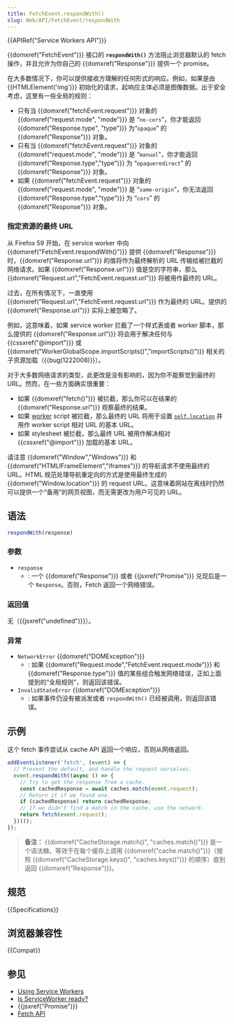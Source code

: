 ```yaml
---
title: FetchEvent.respondWith()
slug: Web/API/FetchEvent/respondWith
---
```

{{APIRef("Service Workers API")}}

{{domxref("FetchEvent")}} 接口的 **`respondWith()`** 方法阻止浏览器默认的 fetch 操作，并且允许为你自己的 {{domxref("Response")}} 提供一个 promise。

在大多数情况下，你可以提供接收方理解的任何形式的响应。例如，如果是由 {{HTMLElement('img')}} 初始化的请求，起响应主体必须是图像数据。出于安全考虑，这里有一些全局的规则：

- 只有当 {{domxref("fetchEvent.request")}} 对象的 {{domxref("request.mode", "mode")}} 是 “`no-cors`”，你才能返回 {{domxref("Response.type", "type")}} 为“`opaque`” 的 {{domxref("Response")}} 对象。
- 只有当 {{domxref("fetchEvent.request")}} 对象的 {{domxref("request.mode", "mode")}} 是 “`manual`”，你才能返回 {{domxref("Response.type","type")}} 为 “`opaqueredirect`” 的 {{domxref("Response")}} 对象。
- 如果 {{domxref("fetchEvent.request")}} 对象的 {{domxref("request.mode", "mode")}} 是 “`same-origin`”，你无法返回 {{domxref("Response.type","type")}} 为 “`cors`” 的 {{domxref("Response")}} 对象。

### 指定资源的最终 URL

从 Firefox 59 开始，在 service worker 中向 {{domxref("FetchEvent.respondWith()")}} 提供 {{domxref("Response")}} 时，{{domxref("Response.url")}} 的值将作为最终解析的 URL 传输给被拦截的网络请求。如果 {{domxref("Response.url")}} 值是空的字符串，那么 {{domxref("Request.url","FetchEvent.request.url")}} 将被用作最终的 URL。

过去，在所有情况下，一直使用 {{domxref("Request.url","FetchEvent.request.url")}} 作为最终的 URL。提供的 {{domxref("Response.url")}} 实际上被忽略了。

例如，这意味着，如果 service worker 拦截了一个样式表或者 worker 脚本，那么提供的 {{domxref("Response.url")}} 将会用于解决任何与 {{cssxref("@import")}} 或 {{domxref("WorkerGlobalScope.importScripts()","importScripts()")}} 相关的子资源加载（{{bug(1222008)}}）。

对于大多数网络请求的类型，此更改是没有影响的，因为你不能察觉到最终的 URL。然而，在一些方面确实很重要：

- 如果 {{domxref("fetch()")}} 被拦截，那么你可以在结果的 {{domxref("Response.url")}} 观察最终的结果。
- 如果 [worker](/zh-CN/docs/Web/API/Web_Workers_API) script 被拦截，那么最终的 URL 将用于设置 [`self.location`](/zh-CN/docs/Web/API/WorkerGlobalScope/location) 并用作 worker script 相对 URL 的基本 URL。
- 如果 stylesheet 被拦截，那么最终 URL 被用作解决相对 {{cssxref("@import")}} 加载的基本 URL。

请注意 {{domxref("Window","Windows")}} 和 {{domxref("HTMLIFrameElement","iframes")}} 的导航请求不使用最终的 URL。HTML 规范处理导航重定向的方式是使用最终生成的 {{domxref("Window.location")}} 的 request URL。这意味着网站在离线时仍然可以提供一个“备用”的网页视图，而无需更改为用户可见的 URL。

## 语法

```js
respondWith(response)
```

### 参数

- `response`
  - : 一个 {{domxref("Response")}} 或者 {{jsxref("Promise")}} 兑现后是一个 `Response`。否则，Fetch 返回一个网络错误。

### 返回值

无（{{jsxref("undefined")}}）。

### 异常

- `NetworkError` {{domxref("DOMException")}}
  - : 如果 {{domxref("Request.mode","FetchEvent.request.mode")}} 和 {{domxref("Response.type")}} 值的某些组合触发网络错误，正如上面提到的“全局规则”，则返回该错误。
- `InvalidStateError` {{domxref("DOMException")}}
  - : 如果事件仍没有被派发或者 `respondWith()` 已经被调用，则返回该错误。

## 示例

这个 fetch 事件尝试从 cache API 返回一个响应，否则从网络返回。

```js
addEventListener('fetch', (event) => {
  // Prevent the default, and handle the request ourselves.
  event.respondWith((async () => {
    // Try to get the response from a cache.
    const cachedResponse = await caches.match(event.request);
    // Return it if we found one.
    if (cachedResponse) return cachedResponse;
    // If we didn't find a match in the cache, use the network.
    return fetch(event.request);
  })());
});
```

> **备注：** {{domxref("CacheStorage.match()", "caches.match()")}} 是一个语法糖。等效于在每个缓存上调用 {{domxref("cache.match()")}}（按照 {{domxref("CacheStorage.keys()", "caches.keys()")}} 的顺序）直到返回 {{domxref("Response")}}。

## 规范

{{Specifications}}

## 浏览器兼容性

{{Compat}}

## 参见

- [Using Service Workers](/zh-CN/docs/Web/API/Service_Worker_API/Using_Service_Workers)
- [Is ServiceWorker ready?](https://jakearchibald.github.io/isserviceworkerready/)
- {{jsxref("Promise")}}
- [Fetch API](/zh-CN/docs/Web/API/Fetch_API)
